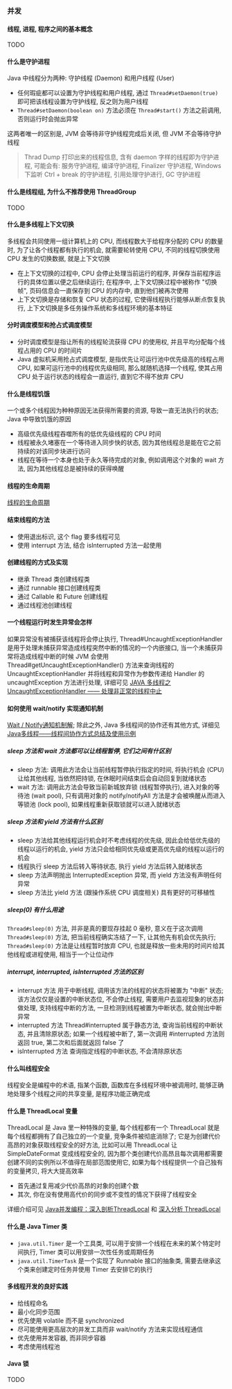 ### 并发
#### 线程, 进程, 程序之间的基本概念
TODO
#### 什么是守护进程
Java 中线程分为两种: 守护线程 (Daemon) 和用户线程 (User)
- 任何瑕疵都可以设置为守护线程和用户线程, 通过 `Thread#setDaemon(true)` 即可把该线程设置为守护线程, 反之则为用户线程
- `Thread#setDaemon(boolean on)` 方法必须在 `Thread#start()` 方法之前调用, 否则运行时会抛出异常

这两者唯一的区别是, JVM 会等待非守护线程完成后关闭, 但 JVM 不会等待守护线程  
>Thrad Dump 打印出来的线程信息, 含有 daemon 字样的线程即为守护进程, 可能会有: 服务守护进程, 编译守护进程, Finalizer 守护进程, Windows 下监听 Ctrl + break 的守护进程, 引用处理守护进行, GC 守护进程

#### 什么是线程组, 为什么不推荐使用 ThreadGroup
TODO

#### 什么是多线程上下文切换
多线程会共同使用一组计算机上的 CPU, 而线程数大于给程序分配的 CPU 的数量时, 为了让各个线程都有执行的机会, 就需要轮转使用 CPU, 不同的线程切换使用 CPU 发生的切换数据, 就是上下文切换
- 在上下文切换的过程中, CPU 会停止处理当前运行的程序, 并保存当前程序运行的具体位置以便之后继续运行; 在程序中, 上下文切换过程中被称作 "切换帧", 页码信息会一直保存到 CPU 的内存中, 直到他们被再次使用
- 上下文切换是存储和恢复 CPU 状态的过程, 它使得线程执行能够从断点恢复执行, 上下文切换是多任务操作系统和多线程环境的基本特征

#### 分时调度模型和抢占式调度模型
- 分时调度模型是指让所有的线程轮流获得 CPU 的使用权, 并且平均分配每个线程占用的 CPU 的时间片
- Java 虚拟机采用抢占式调度模型, 是指优先让可运行池中优先级高的线程占用 CPU, 如果可运行池中的线程优先级相同, 那么就随机选择一个线程, 使其占用 CPU 处于运行状态的线程会一直运行, 直到它不得不放弃 CPU

#### 什么是线程饥饿
一个或多个线程因为种种原因无法获得所需要的资源, 导致一直无法执行的状态; Java 中导致饥饿的原因
- 高级优先级线程吞噬所有的低优先级线程的 CPU 时间
- 线程被永久堵塞在一个等待进入同步快的状态, 因为其他线程总是能在它之前持续的对该同步块进行访问
- 线程在等待一个本身也处于永久等待完成的对象, 例如调用这个对象的 wait 方法, 因为其他线程总是被持续的获得唤醒

#### 线程的生命周期
[线程的生命周期](http://static2.iocoder.cn/04a277229fd3b24e058417f9c571681c)

#### 结束线程的方法
- 使用退出标识, 这个 flag 要多线程可见
- 使用 interrupt 方法, 结合 isInterrupted 方法一起使用

#### 创建线程的方式及实现
- 继承 Thread 类创建线程类
- 通过 runnable 接口创建线程类
- 通过 Callable 和 Future 创建线程  
- 通过线程池创建线程

#### 一个线程运行时发生异常会怎样
如果异常没有被捕获该线程将会停止执行, Thread#UncaughtExceptionHandler 是用于处理未捕获异常造成线程突然中断的情况的一个内嵌接口, 当一个未捕获异常将造成线程中断的时候 JVM 会使用 Thread#getUncaughtExceptionHandler() 方法来查询线程的 UncaughtExceptionHandler 并将线程和异常作为参数传递给 Handler 的 uncaughtException 方法进行处理, 详细可见 [JAVA 多线程之 UncaughtExceptionHandler —— 处理非正常的线程中止](https://blog.csdn.net/u013256816/article/details/50417822)

#### 如何使用 wait/notify 实现通知机制
[Wait / Notify通知机制解](https://juejin.im/entry/5a2bb783f265da43163cff74); 除此之外, Java 多线程间的协作还有其他方式, 详细见 [Java多线程——线程间协作方式总结及使用示例](https://blog.csdn.net/zhoucheng05_13/article/details/78311179)

##### sleep 方法和 wait 方法都可以让线程暂停, 它们之间有什区别
- sleep 方法: 调用此方法会让当前线程暂停执行指定的时间, 将执行机会 (CPU) 让给其他线程, 当依然把持锁, 在休眠时间结束后会自动回复到就绪状态
- wait 方法: 调用此方法会导致当前新城放弃锁 (线程暂停执行), 进入对象的等待池 (wait pool), 只有调用对象的 notify/notifyAll 方法是才会被唤醒从而进入等锁池 (lock pool), 如果线程重新获取锁就可以进入就绪状态

##### sleep 方法和 yield 方法有什么区别
- sleep 方法给其他线程运行机会时不考虑线程的优先级, 因此会给低优先级的线程以运行的机会, yield 方法只会给相同优先级或更高优先级的线程以运行的机会
- 线程执行 sleep 方法后转入等待状态, 执行 yield 方法后转入就绪状态
- sleep 方法声明抛出 InterruptedException 异常, 而 yield 方法没有声明任何异常
- sleep 方法比 yield 方法 (跟操作系统 CPU 调度相关) 具有更好的可移植性

##### sleep(0) 有什么用途
`Thread#sleep(0)` 方法, 并非是真的要现存挂起 0 毫秒, 意义在于这次调用 `Thread#sleep(0)` 方法, 把当前线程确实冻结了一下, 让其他先有机会优先执行; `Thread#sleep(0)` 方法是让线程暂时放弃 CPU, 也就是释放一些未用的时间片给其他线程或进程使用, 相当于一个让位动作

##### interrupt, interrupted, isInterrupted 方法的区别
- interrupt 方法
用于中断线程, 调用该方法的线程的状态将被置为 "中断" 状态; 该方法仅仅是设置的中断状态位, 不会停止线程, 需要用户去监视现象的状态并做处理, 支持线程中断的方法, 一旦检测到线程被置为中断状态, 就会抛出中断异常
- interrupted 方法
Thread#interrupted 属于静态方法, 查询当前线程的中断状态, 并且清除原状态; 如果一个线程被中断了, 第一次调用 #interrupted 方法则返回 true, 第二次和后面就返回 false 了
- isInterrupted 方法
查询指定线程的中断状态, 不会清除原状态

#### 什么叫线程安全
线程安全是编程中的术语, 指某个函数, 函数库在多线程环境中被调用时, 能够正确地处理多个线程之间的共享变量, 是程序功能正确完成

#### 什么是 ThreadLocal 变量
ThreadLocal 是 Java 里一种特殊的变量, 每个线程都有一个 ThreadLocal 就是每个线程都拥有了自己独立的一个变量, 竞争条件被彻底消除了; 它是为创建代价高昂的对象获取线程安全的好方法, 比如可以用 ThreadLocal 让 SimpleDateFormat 变成线程安全的, 因为那个类创建代价高昂且每次调用都需要创建不同的实例所以不值得在局部范围使用它, 如果为每个线程提供一个自己独有的变量拷贝, 将大大提高效率
- 首先通过复用减少代价高昂的对象的创建个数
- 其次, 你在没有使用高代价的同步或不变性的情况下获得了线程安全

详细介绍可见 [Java并发编程：深入剖析ThreadLocal](https://www.cnblogs.com/dolphin0520/p/3920407.html) 和 [深入分析 ThreadLocal](http://www.iocoder.cn/JUC/sike/ThreadLocal/?vip)

#### 什么是 Java Timer 类
- `java.util.Timer` 是一个工具类, 可以用于安排一个线程在未来的某个特定时间执行, Timer 类可以用安排一次性任务或周期任务  
- `java.util.TimerTask` 是一个实现了 Runnable 接口的抽象类, 需要去继承这个类来创建定时任务并使用 Timer 去安排它的执行

#### 多线程开发的良好实践
- 给线程命名
- 最小化同步范围
- 优先使用 volatile 而不是 synchronized
- 尽可能使用更高层次的并发工具而非 wait/notify 方法来实现线程通信
- 优先使用并发容器, 而非同步容器
- 考虑使用线程池

#### Java 锁
TODO

